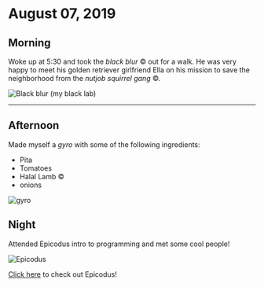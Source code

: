 # August 07, 2019

## Morning
Woke up at 5:30 and took the _black blur_ &copy; out for a walk. He was very happy to meet his golden retriever girlfriend Ella on his mission to save the neighborhood from the *nutjob squirrel gang* &copy;.

![Black blur (my black lab)](https://encrypted-tbn0.gstatic.com/images?q=tbn:ANd9GcRHoVt6GRAfSuf8QXkd4nlvDeO7A23WvpFJYNdHiuI4RQGaiTl-)

<hr>

## Afternoon

Made myself a _gyro_ with some of the following ingredients:

+ Pita
+ Tomatoes
+  Halal Lamb &copy;
+ onions

![gyro](https://twosleevers.com/wp-content/uploads/2017/06/3-Homemade-Gyro-Meat-2-500x375.jpg)

## Night

Attended Epicodus intro to programming and met some cool people!

![Epicodus](https://static1.squarespace.com/static/5524448ee4b0d6f6b83ab9e2/t/57cf3de246c3c4d2933aa57c/1563835453089/)

[Click here](https://www.epicodus.com/) to check out Epicodus!

